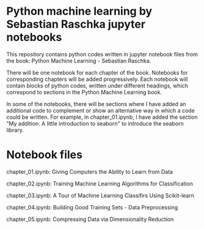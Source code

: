 # Python machine learning by Sebastian Raschka jupyter notebooks

This repository contains python codes written in jupyter notebook files from the book: Python Machine Learning - Sebastian Raschka.

There will be one notebook for each chapter of the book. Notebooks for corresponding chapters will be added progressively. Each notebook will contain blocks of python codes, written under different headings, which correspond to sections in the Python Machine Learning book. 

In some of the notebooks, there will be sections where I have added an additional code to complement or show an alternative way in which a code could be written. For example, in chapter_01.ipynb, I have added the section "My addition: A little introduction to seaborn" to introduce the seaborn library.

# Notebook files

chapter_01.ipynb: Giving Computers the Ability to Learn from Data

chapter_02.ipynb: Training Machine Learning Algorithms for Classification

chapter_03.ipynb: A Tour of Machine Learning Classifirs Using Scikit-learn

chapter_04.ipynb: Building Good Training Sets - Data Preprocessing

chapter_05.ipynb: Compressing Data via Dimensionality Reduction
